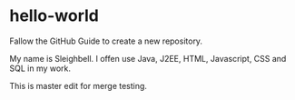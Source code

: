 # hello-world
Fallow the GitHub Guide to create a new repository.

My name is Sleighbell.
I offen use Java, J2EE, HTML, Javascript, CSS and SQL in my work.

This is master edit for merge testing.
